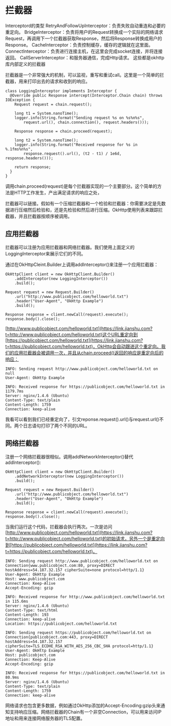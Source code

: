 # 拦截器
Interceptord的类型
RetryAndFollowUpInterceptor：负责失败自动重连和必要的重定向。
BridgeInterceptor：负责将用户的Request转换成一个实际的网络请求Request，再调用下一个拦截器获取Response，然后将Response转换成用户的Response。
CacheInterceptor：负责控制缓存，缓存的逻辑就在这里面。
ConnectInterceptor：负责进行连接主机，在这里会完成socket连接，并将连接返回。
CallServerInterceptor：和服务器通信，完成Http请求。
这些都是okhttp库内部定义的拦截器



拦截器是一个非常强大的机制，可以监视，重写和重试call。这里是一个简单的拦截器，用来打印出去的请求和收到的响应。

```Plain Text
class LoggingInterceptor implements Interceptor {
  @Override public Response intercept(Interceptor.Chain chain) throws IOException {
    Request request = chain.request();

    long t1 = System.nanoTime();
    logger.info(String.format("Sending request %s on %s%n%s",
        request.url(), chain.connection(), request.headers()));

    Response response = chain.proceed(request);

    long t2 = System.nanoTime();
    logger.info(String.format("Received response for %s in %.1fms%n%s",
        response.request().url(), (t2 - t1) / 1e6d, response.headers()));

    return response;
  }
}

```
调用chain.proceed(request)是每个拦截器实现的一个主要部分。这个简单的方法是HTTP工作发生，产出满足请求的响应之处，

拦截器可以链接。假如有一个压缩拦截器和一个检验和拦截器：你需要决定是先数据进行压缩然后检验和，还是先检验和然后进行压缩。OkHttp使用列表来跟踪拦截器，并且拦截器按顺序被调用。



## 应用拦截器
拦截器可以注册为应用拦截器和网络拦截器。我们使用上面定义的LoggingInterceptor来展示它们的不同。

通过在OkHttpCleint.Builder上调用addInterceptor()来注册一个应用拦截器：

```Plain Text
OkHttpClient client = new OkHttpClient.Builder()
    .addInterceptor(new LoggingInterceptor())
    .build();

Request request = new Request.Builder()
    .url("http://www.publicobject.com/helloworld.txt")
    .header("User-Agent", "OkHttp Example")
    .build();

Response response = client.newCall(request).execute();
response.body().close();

```
[http://www.publicobject.com/helloworld.txt](https://link.jianshu.com?t=http://www.publicobject.com/helloworld.txt)这个URL重定向到[https://publicobject.com/helloworld.txt](https://link.jianshu.com?t=https://publicobject.com/helloworld.txt)，OkHttp会自动跟进这个重定向。我们的应用拦截器会被调用一次，并且从chain.proceed()返回的响应是重定向后的响应：

```Plain Text
INFO: Sending request http://www.publicobject.com/helloworld.txt on null
User-Agent: OkHttp Example

INFO: Received response for https://publicobject.com/helloworld.txt in 1179.7ms
Server: nginx/1.4.6 (Ubuntu)
Content-Type: text/plain
Content-Length: 1759
Connection: keep-alive

```
我看可以看到我们已经重定向了，引文reponse.request().url()与request.url()不同。两个日志语句打印了两个不同的URL。

## 网络拦截器
注册一个网络拦截器很相似。调用addNetworkInterceptor()替代addInterceptor():

```Plain Text
OkHttpClient client = new OkHttpClient.Builder()
    .addNetworkInterceptor(new LoggingInterceptor())
    .build();

Request request = new Request.Builder()
    .url("http://www.publicobject.com/helloworld.txt")
    .header("User-Agent", "OkHttp Example")
    .build();

Response response = client.newCall(request).execute();
response.body().close();

```
当我们运行这个代码，拦截器会执行两次。一次是访问[http://www.publicobject.com/helloworld.txt](https://link.jianshu.com?t=http://www.publicobject.com/helloworld.txt)的初始请求，另外一个是重定向到[https://publicobject.com/helloworld.txt](https://link.jianshu.com?t=https://publicobject.com/helloworld.txt)。

```Plain Text
INFO: Sending request http://www.publicobject.com/helloworld.txt on Connection{www.publicobject.com:80, proxy=DIRECT hostAddress=54.187.32.157 cipherSuite=none protocol=http/1.1}
User-Agent: OkHttp Example
Host: www.publicobject.com
Connection: Keep-Alive
Accept-Encoding: gzip

INFO: Received response for http://www.publicobject.com/helloworld.txt in 115.6ms
Server: nginx/1.4.6 (Ubuntu)
Content-Type: text/html
Content-Length: 193
Connection: keep-alive
Location: https://publicobject.com/helloworld.txt

INFO: Sending request https://publicobject.com/helloworld.txt on Connection{publicobject.com:443, proxy=DIRECT hostAddress=54.187.32.157 cipherSuite=TLS_ECDHE_RSA_WITH_AES_256_CBC_SHA protocol=http/1.1}
User-Agent: OkHttp Example
Host: publicobject.com
Connection: Keep-Alive
Accept-Encoding: gzip

INFO: Received response for https://publicobject.com/helloworld.txt in 80.9ms
Server: nginx/1.4.6 (Ubuntu)
Content-Type: text/plain
Content-Length: 1759
Connection: keep-alive

```
网络请求也包含更多数据，例如通过OkHttp添加的Accept-Encoding:gzip头来通知支持响应压缩。网络拦截器的Chain有一个非空Connection，可以用来访问IP地址和用来连接网络服务器的TLS配置。

